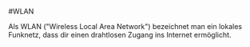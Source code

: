#WLAN

Als WLAN ("Wireless Local Area Network") bezeichnet man ein lokales Funknetz, dass dir einen drahtlosen Zugang ins Internet ermöglicht. 

